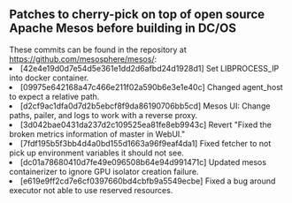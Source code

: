 <H2>Patches to cherry-pick on top of open source Apache Mesos before building in DC/OS</h2>
These commits can be found in the repository at <a href="https://github.com/mesosphere/mesos/">https://github.com/mesosphere/mesos/</a>:
<li>[42e4e19d0d7e54d5e361e1dd2d6afbd24d1928d1] Set LIBPROCESS_IP into docker container.
<li>[09975e642168a47c466e211f02a590b6e3e1e40c] Changed agent_host to expect a relative path.
<li>[d2cf9ac1dfa0d7d2b5ebcf8f9da86190706bb5cd] Mesos UI: Change paths, pailer, and logs to work with a reverse proxy.
<li>[3d042bae0431da237d2c109525ea81fe8eb9943c] Revert "Fixed the broken metrics information of master in WebUI."
<li>[7fdf195b5f3bb4d4a0bd155d1663a96f9eaf4da1] Fixed fetcher to not pick up environment variables it should not see.
<li>[dc01a78680410d7fe49e096508b64e94d991471c] Updated mesos containerizer to ignore GPU isolator creation failure.
<li>[e619e9ff2cd7e6cf0397660bd4cbfb9a5549ecbe] Fixed a bug around executor not able to use reserved resources.
